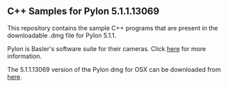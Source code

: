 ## C++ Samples for Pylon 5.1.1.13069

This repository contains the sample C++ programs that are present in the downloadable .dmg file for Pylon 5.1.1. 

Pylon is Basler's software suite for their cameras. Click [here](https://www.baslerweb.com/en/products/software/basler-pylon-camera-software-suite/) for more information.

The 5.1.1.13069 version of the Pylon dmg for OSX can be downloaded from [here](https://www.baslerweb.com/en/sales-support/downloads/software-downloads/pylon-5-1-1-macos/).  
